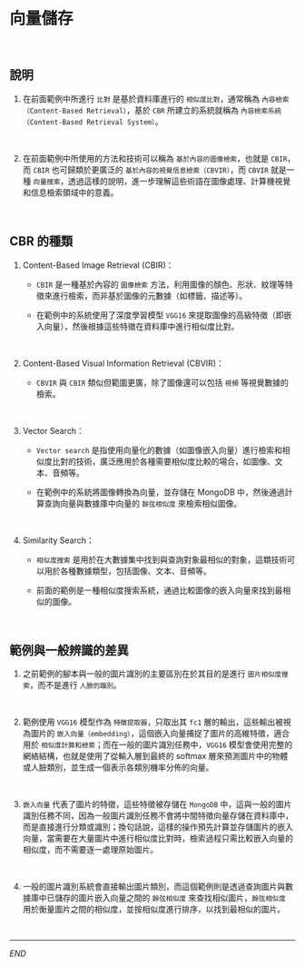 # 向量儲存

<br>

## 說明

1. 在前面範例中所進行 `比對` 是基於資料庫進行的 `相似度比對`，通常稱為 `內容檢索（Content-Based Retrieval）`，基於 `CBR` 所建立的系統就稱為 `內容檢索系統（Content-Based Retrieval System）`。

<br>

2. 在前面範例中所使用的方法和技術可以稱為 `基於內容的圖像檢索`，也就是 `CBIR`，而 `CBIR` 也可歸類於更廣泛的 `基於內容的視覺信息檢索（CBVIR）`，而 `CBVIR` 就是一種 `向量搜索`，透過這樣的說明，進一步理解這些術語在圖像處理、計算機視覺和信息檢索領域中的意義。 

<br>

## CBR 的種類

1. Content-Based Image Retrieval (CBIR)：

   - `CBIR` 是一種基於內容的 `圖像檢索` 方法，利用圖像的顏色、形狀、紋理等特徵來進行檢索，而非基於圖像的元數據（如標籤、描述等）。

   - 在範例中的系統使用了深度學習模型 `VGG16` 來提取圖像的高級特徵（即嵌入向量），然後根據這些特徵在資料庫中進行相似度比對。

<br>

2. Content-Based Visual Information Retrieval (CBVIR)：

   - `CBVIR` 與 `CBIR` 類似但範圍更廣，除了圖像還可以包括 `視頻` 等視覺數據的檢索。

<br>

3. Vector Search：

   - `Vector search` 是指使用向量化的數據（如圖像嵌入向量）進行檢索和相似度比對的技術，廣泛應用於各種需要相似度比較的場合，如圖像、文本、音頻等。

   - 在範例中的系統將圖像轉換為向量，並存儲在 MongoDB 中，然後通過計算查詢向量與數據庫中向量的 `餘弦相似度` 來檢索相似圖像。

<br>

4. Similarity Search：

   - `相似度搜索` 是用於在大數據集中找到與查詢對象最相似的對象，這類技術可以用於各種數據類型，包括圖像、文本、音頻等。

   - 前面的範例是一種相似度搜索系統，通過比較圖像的嵌入向量來找到最相似的圖像。

<br>

## 範例與一般辨識的差異

1. 之前範例的腳本與一般的圖片識別的主要區別在於其目的是進行 `圖片相似度搜索`，而不是進行 `人臉的識別`。

<br>

2. 範例使用 `VGG16` 模型作為 `特徵提取器`，只取出其 `fc1` 層的輸出，這些輸出被視為圖片的 `嵌入向量（embedding）`，這個嵌入向量捕捉了圖片的高維特徵，適合用於 `相似度計算和檢索`；而在一般的圖片識別任務中，`VGG16` 模型會使用完整的網絡結構，也就是使用了從輸入層到最終的 softmax 層來預測圖片中的物體或人臉類別，並生成一個表示各類別機率分佈的向量。

<br>

3. `嵌入向量` 代表了圖片的特徵，這些特徵被存儲在 `MongoDB` 中，這與一般的圖片識別任務不同，因為一般圖片識別任務不會將中間特徵向量存儲在資料庫中，而是直接進行分類或識別；換句話說，這樣的操作預先計算並存儲圖片的嵌入向量，當需要在大量圖片中進行相似度比對時，檢索過程只需比較嵌入向量的相似度，而不需要逐一處理原始圖片。

<br>

4. 一般的圖片識別系統會直接輸出圖片類別，而這個範例則是透過查詢圖片與數據庫中已儲存的圖片嵌入向量之間的 `餘弦相似度` 來查找相似圖片，`餘弦相似度` 用於衡量圖片之間的相似度，並按相似度進行排序，以找到最相似的圖片。

<br>

___

_END_
